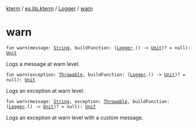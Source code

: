 [kterm](../../index.md) / [es.jtp.kterm](../index.md) / [Logger](index.md) / [warn](./warn.md)

# warn

`fun warn(message: `[`String`](https://kotlinlang.org/api/latest/jvm/stdlib/kotlin/-string/index.html)`, buildFunction: (`[`Logger`](index.md)`.() -> `[`Unit`](https://kotlinlang.org/api/latest/jvm/stdlib/kotlin/-unit/index.html)`)? = null): `[`Unit`](https://kotlinlang.org/api/latest/jvm/stdlib/kotlin/-unit/index.html)

Logs a message at warn level.

`fun warn(exception: `[`Throwable`](https://kotlinlang.org/api/latest/jvm/stdlib/kotlin/-throwable/index.html)`, buildFunction: (`[`Logger`](index.md)`.() -> `[`Unit`](https://kotlinlang.org/api/latest/jvm/stdlib/kotlin/-unit/index.html)`)? = null): `[`Unit`](https://kotlinlang.org/api/latest/jvm/stdlib/kotlin/-unit/index.html)

Logs an exception at warn level.

`fun warn(message: `[`String`](https://kotlinlang.org/api/latest/jvm/stdlib/kotlin/-string/index.html)`, exception: `[`Throwable`](https://kotlinlang.org/api/latest/jvm/stdlib/kotlin/-throwable/index.html)`, buildFunction: (`[`Logger`](index.md)`.() -> `[`Unit`](https://kotlinlang.org/api/latest/jvm/stdlib/kotlin/-unit/index.html)`)? = null): `[`Unit`](https://kotlinlang.org/api/latest/jvm/stdlib/kotlin/-unit/index.html)

Logs an exception at warn level with a custom message.

